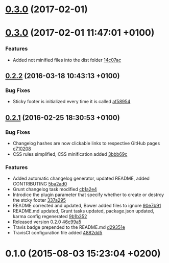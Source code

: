 <a name="0.3.0"></a>
# [0.3.0](//compare/0.3.0...v0.3.0) (2017-02-01)




<a name="0.3.0"></a>
# [0.3.0](//compare/0.2.2...0.3.0) (2017-02-01 11:47:01 +0100)


### Features

* Added not minified files into the dist folder [14c07ac](https://github.com/the-software-factory/jquery-sticky-footer/commit/14c07acf8ea86cc2dd3edeebe89488e003fca8f4) 



<a name="0.2.2"></a>
## [0.2.2](//compare/0.2.1...0.2.2) (2016-03-18 10:43:13 +0100)


### Bug Fixes

* Sticky footer is initialized every time it is called [af58954](https://github.com/the-software-factory/jquery-sticky-footer/commit/af58954709ecf36db7effb3a6f15b337c8f15898) 



<a name="0.2.1"></a>
## [0.2.1](//compare/0.1.0...0.2.1) (2016-02-25 18:30:53 +0100)


### Bug Fixes

* Changelog hashes are now clickable links to respective GitHub pages [c710208](https://github.com/the-software-factory/jquery-sticky-footer/commit/c710208a93ed851735887e581285641335a793cd) 
* CSS rules simplified, CSS minification added [3bbb69c](https://github.com/the-software-factory/jquery-sticky-footer/commit/3bbb69c8116725256151712a52fdf9e2072e3a89) 

### Features

* Added automatic changelog generator, updated README, added CONTRIBUTING [5ba2ad0](https://github.com/the-software-factory/jquery-sticky-footer/commit/5ba2ad0b2f89089b2ff432634f8eea63ff208062) 
* Grunt changelog task modified [cb1a2e4](https://github.com/the-software-factory/jquery-sticky-footer/commit/cb1a2e40880eeee5f8bcdec8b5b1d1058d6be30e) 
* Introdice the plugin parameter that specify whether to create or destroy the stcky footer [337a295](https://github.com/the-software-factory/jquery-sticky-footer/commit/337a295c1ee374fa8a7d2e185c3ef3c5a9718636) 
* README corrected and updated, Bower added files to ignore [90e7b91](https://github.com/the-software-factory/jquery-sticky-footer/commit/90e7b912f3cb66719c56410d0829b25f21680859) 
* README.md updated, Grunt tasks updated, package.json updated, karma config regenerated [9b1b352](https://github.com/the-software-factory/jquery-sticky-footer/commit/9b1b3529697cdc1b476891dfab23ed903b901cb1) 
* Released version 0.2.0 [46c99a5](https://github.com/the-software-factory/jquery-sticky-footer/commit/46c99a509f8757b7d771eebaa1c87da8af654afb) 
* Travis badge prepended to the README.md [d29351e](https://github.com/the-software-factory/jquery-sticky-footer/commit/d29351ee726ceb0616c117cc85357f6488b191e3) 
* TravisCI configuration file added [4882dd5](https://github.com/the-software-factory/jquery-sticky-footer/commit/4882dd5247507ee90082b78ee6760a49cc9e90fe) 



<a name="0.1.0"></a>
# 0.1.0 (2015-08-03 15:23:04 +0200)




